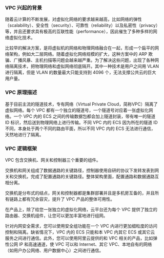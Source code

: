 ### VPC 兴起的背景
随着云计算的不断发展，对虚拟化网络的要求越来越高，比如网络的弹性（scalability）、安全性（security）、可靠性（reliability）以及私密性（privacy）等，并且还要求具有极高的互联性能（performance），因此催生了多种多样的网络虚拟化技术。

比较早的解决方案，是将虚拟机的网络和物理网络融合在一起，形成一个扁平的网络架构，例如大二层网络。随着虚拟化网络规模的扩大，这种方案中的 ARP 欺骗、广播风暴、主机扫描等问题会越来越严重。为了解决这些问题，出现了各种网络隔离技术，把物理网络和虚拟网络彻底隔开。其中一种技术是用户之间用 VLAN 进行隔离，但是 VLAN 的数量最大只能支持到 4096 个，无法支撑公共云的巨大用户量。

### VPC 原理描述
基于目前主流的隧道技术，专有网络（Virtual Private Cloud，简称VPC）隔离了虚拟网络。每个 VPC 都有一个独立的隧道号，一个隧道号对应着一张虚拟化网络。一个 VPC 内的 ECS 之间的传输数据包都会加上隧道封装，带有唯一的隧道 ID 标识，然后送到物理网络上进行传输。不同 VPC 内的 ECS 因为所在的隧道 ID 不同，本身处于两个不同的路由平面，所以不同 VPC 内的 ECS 无法进行通信，天然地进行了隔离。

### VPC 逻辑框架
VPC 包含交换机、网关和控制器三个重要的组件。

交换机和网关组成了数据通路的关键路径，控制器使用自研的协议下发转发表到网关和交换机，完成了配置通路的关键路径。整体架构里面，配置通路和数据通路互相分离。

交换机是分布式的结点，网关和控制器都是集群部署并且是多机房互备的，并且所有链路上都有冗余容灾，提升了 VPC 产品的整体可用性。

在产品上，除了给您一张独立的虚拟化网络，云平台还为每个 VPC 提供了独立的路由器、交换机组件，让您可以更加丰富地进行组网。

针对内网安全需求，您可以使用安全组功能在一个 VPC 内进行更加细粒度的访问控制和隔离。缺省情况下，VPC 内的 ECS 只能和本 VPC 内其它 ECS 或其它云服务之间进行通信。此外，您可以使用阿里云提供的和 VPC 相关的产品，比如弹性公网 IP 和高速通道，使 VPC 可以和 Internet、其它 VPC、本地自有的网络（如用户办公网络、用户数据中心）之间进行通信。
